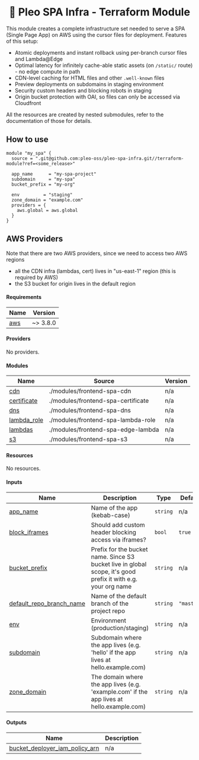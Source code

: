 <h1 align="center">
  🔋 Pleo SPA Infra - Terraform Module
</h1>

This module creates a complete infrastructure set needed to serve a SPA (Single
Page App) on AWS using the cursor files for deployment. Features of this setup:

- Atomic deployments and instant rollback using per-branch cursor files and
  Lambda@Edge
- Optimal latency for infinitely cache-able static assets (on `/static/`
  route) - no edge compute in path
- CDN-level caching for HTML files and other `.well-known` files
- Preview deployments on subdomains in staging environment
- Security custom headers and blocking robots in staging
- Origin bucket protection with OAI, so files can only be accessed via
  Cloudfront

All the resources are created by nested submodules, refer to the documentation
of those for details.

## How to use

```hcl
module "my_spa" {
  source = ".git@github.com:pleo-oss/pleo-spa-infra.git//terraform-module?ref=<some_release>"

  app_name      = "my-spa-project"
  subdomain     = "my-spa"
  bucket_prefix = "my-org"

  env         = "staging"
  zone_domain = "example.com"
  providers = {
    aws.global = aws.global
  }
}
```

## AWS Providers

Note that there are two AWS providers, since we need to access two AWS regions

- all the CDN infra (lambdas, cert) lives in "us-east-1" region (this is
  required by AWS)
- the S3 bucket for origin lives in the default region

<!-- BEGIN_TF_DOCS -->
#### Requirements

| Name | Version |
|------|---------|
| <a name="requirement_aws"></a> [aws](#requirement\_aws) | ~> 3.8.0 |

#### Providers

No providers.

#### Modules

| Name | Source | Version |
|------|--------|---------|
| <a name="module_cdn"></a> [cdn](#module\_cdn) | ./modules/frontend-spa-cdn | n/a |
| <a name="module_certificate"></a> [certificate](#module\_certificate) | ./modules/frontend-spa-certificate | n/a |
| <a name="module_dns"></a> [dns](#module\_dns) | ./modules/frontend-spa-dns | n/a |
| <a name="module_lambda_role"></a> [lambda\_role](#module\_lambda\_role) | ./modules/frontend-spa-lambda-role | n/a |
| <a name="module_lambdas"></a> [lambdas](#module\_lambdas) | ./modules/frontend-spa-edge-lambda | n/a |
| <a name="module_s3"></a> [s3](#module\_s3) | ./modules/frontend-spa-s3 | n/a |

#### Resources

No resources.

#### Inputs

| Name | Description | Type | Default | Required |
|------|-------------|------|---------|:--------:|
| <a name="input_app_name"></a> [app\_name](#input\_app\_name) | Name of the app (kebab-case) | `string` | n/a | yes |
| <a name="input_block_iframes"></a> [block\_iframes](#input\_block\_iframes) | Should add custom header blocking access via iframes? | `bool` | `true` | no |
| <a name="input_bucket_prefix"></a> [bucket\_prefix](#input\_bucket\_prefix) | Prefix for the bucket name. Since S3 bucket live in global scope, it's good prefix it with e.g. your org name | `string` | n/a | yes |
| <a name="input_default_repo_branch_name"></a> [default\_repo\_branch\_name](#input\_default\_repo\_branch\_name) | Name of the default branch of the project repo | `string` | `"master"` | no |
| <a name="input_env"></a> [env](#input\_env) | Environment (production/staging) | `string` | n/a | yes |
| <a name="input_subdomain"></a> [subdomain](#input\_subdomain) | Subdomain where the app lives (e.g. 'hello' if the app lives at hello.example.com) | `string` | n/a | yes |
| <a name="input_zone_domain"></a> [zone\_domain](#input\_zone\_domain) | The domain where the app lives (e.g. 'example.com' if the app lives at hello.example.com) | `string` | n/a | yes |

#### Outputs

| Name | Description |
|------|-------------|
| <a name="output_bucket_deployer_iam_policy_arn"></a> [bucket\_deployer\_iam\_policy\_arn](#output\_bucket\_deployer\_iam\_policy\_arn) | n/a |
<!-- END_TF_DOCS -->
